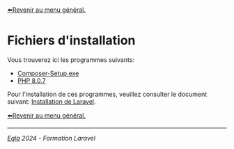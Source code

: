 [:arrow_left:Revenir au menu général.](../README.md)
# Fichiers d'installation
Vous trouverez ici les programmes suivants:
- [Composer-Setup.exe](Composer-Setup.exe)
- [PHP 8.0.7](php.zip)

Pour l'installation de ces programmes, veuillez consulter le document suivant: [Installation de Laravel](../Theo/1.%20Installation.md).

[:arrow_left:Revenir au menu général.](../README.md)

---
_[Eqla](http://www.eqla.be) 2024 - Formation Laravel_